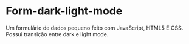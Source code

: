 # Form-dark-light-mode
Um formulário de dados pequeno feito com JavaScript, HTML5 E CSS. Possui transição entre dark e light mode.
